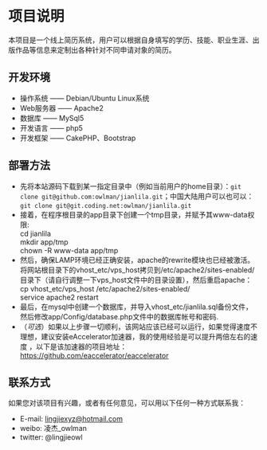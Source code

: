 
项目说明
====== 
本项目是一个线上简历系统，用户可以根据自身填写的学历、技能、职业生涯、出版作品等信息来定制出各种针对不同申请对象的简历。

开发环境
------
+ 操作系统 —— Debian/Ubuntu Linux系统
+ Web服务器 —— Apache2
+ 数据库 —— MySql5
+ 开发语言 —— php5
+ 开发框架 —— CakePHP、Bootstrap

部署方法
------ 
+ 先将本站源码下载到某一指定目录中（例如当前用户的home目录）：`git clone git@github.com:owlman/jianlila.git`；中国大陆用户可以也可以：`git clone git@git.coding.net:owlman/jianlila.git`  
+ 接着，在程序根目录的app目录下创建一个tmp目录，并赋予其www-data权限:  
	cd jianlila  
	mkdir app/tmp  
	chown -R www-data app/tmp
+ 然后，确保LAMP环境已经正确安装，apache的rewrite模块也已经被激活。将网站根目录下的vhost_etc/vps_host拷贝到/etc/apache2/sites-enabled/目录下（请自行调整一下vps_host文件中的目录设置），然后重启apache：  
	cp vhost_etc/vps_host /etc/apache2/sites-enabled/  
	service apache2 restart
+ 最后，在mysql中创建一个数据库，并导入vhost_etc/jianlila.sql备份文件，然后修改app/Config/database.php文件中的数据库帐号和密码.
+ （*可选*）如果以上步骤一切顺利，该网站应该已经可以运行，如果觉得速度不理想，建议安装eAccelerator加速器，我的使用经验是可以提升两倍左右的速度 ，以下是该加速器的项目地址：
https://github.com/eaccelerator/eaccelerator

联系方式
------
如果您对该项目有兴趣，或者有任何意见，可以用以下任何一种方式联系我：
+ E-mail: lingjiexyz@hotmail.com
+ weibo: 凌杰_owlman
+ twitter: @lingjieowl